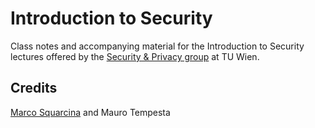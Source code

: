 Introduction to Security
========================
Class notes and accompanying material for the Introduction to Security lectures offered by the [Security & Privacy group](https://secpriv.tuwien.ac.at/) at TU Wien.

Credits
-------
[Marco Squarcina](https://minimalblue.com) and Mauro Tempesta